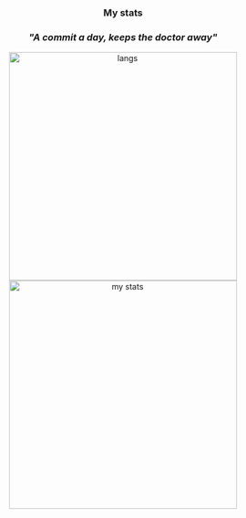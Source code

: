 <h3 align="center">My stats</h3>

<h3 align="center">
  <i>"A commit a day, keeps the doctor away"</i>
</h3>

<p align="center">
  <img src="https://github-readme-stats.vercel.app/api/top-langs/?username=openwms&layout=compact" width="400" alt="langs" />
    <br />
  <img src="https://github-readme-stats.vercel.app/api?username=openwms&count_private=true&show_icons=true&include_all_commits=true" width="400" alt="my stats" />
</p>
